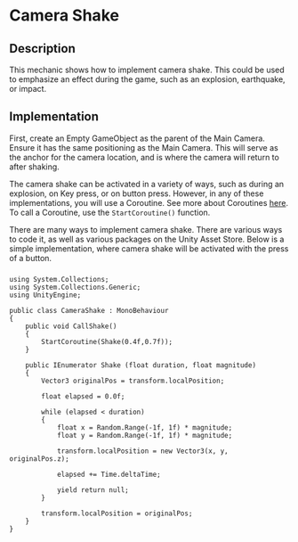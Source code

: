 # Camera Shake

## Description
This mechanic shows how to implement camera shake. This could be used to emphasize an effect during the game, such as an explosion, earthquake, or impact.

## Implementation
First, create an Empty GameObject as the parent of the Main Camera. Ensure it has the same positioning as the Main Camera. This will serve as the anchor for the camera location, and is where the camera will return to after shaking.  

The camera shake can be activated in a variety of ways, such as during an explosion, on Key press, or on button press. However, in any of these implementations, you will use a Coroutine. See more about Coroutines [here](https://docs.unity3d.com/Manual/Coroutines.html). To call a Coroutine, use the `StartCoroutine()` function.  

There are many ways to implement camera shake. There are various ways to code it, as well as various packages on the Unity Asset Store. Below is a simple implementation, where camera shake will be activated with the press of a button.
### 
    using System.Collections;
    using System.Collections.Generic;
    using UnityEngine;

    public class CameraShake : MonoBehaviour
    {
        public void CallShake()
        {
            StartCoroutine(Shake(0.4f,0.7f));
        }

        public IEnumerator Shake (float duration, float magnitude)
        {
            Vector3 originalPos = transform.localPosition;

            float elapsed = 0.0f;

            while (elapsed < duration)
            {
                float x = Random.Range(-1f, 1f) * magnitude;
                float y = Random.Range(-1f, 1f) * magnitude;

                transform.localPosition = new Vector3(x, y, originalPos.z);

                elapsed += Time.deltaTime;

                yield return null;
            }

            transform.localPosition = originalPos;
        }
    }
